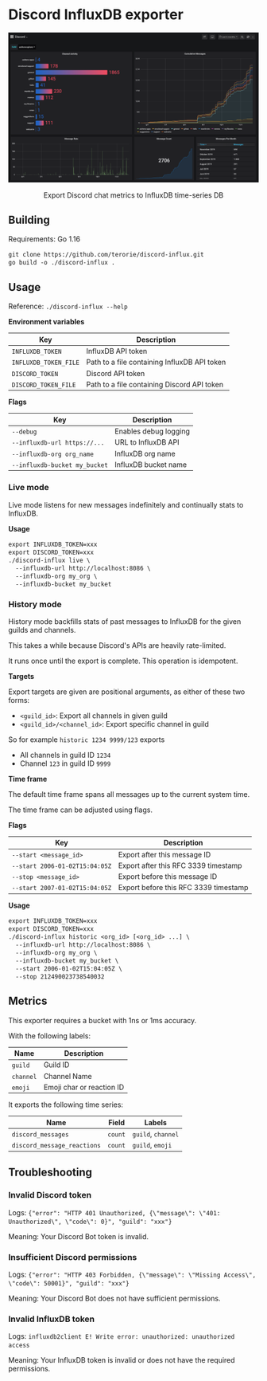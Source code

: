 <h1>Discord InfluxDB exporter</h1>

![Grafana Preview](preview.png)

<p align="center">
Export Discord chat metrics to InfluxDB time-series DB
</p>

## Building

Requirements: Go 1.16

```shell
git clone https://github.com/terorie/discord-influx.git
go build -o ./discord-influx .
```

## Usage

Reference: `./discord-influx --help`

**Environment variables**

| Key                   | Description                                  |
| --------------------- | -------------------------------------------- |
| `INFLUXDB_TOKEN`      | InfluxDB API token                           |
| `INFLUXDB_TOKEN_FILE` | Path to a file containing InfluxDB API token |
| `DISCORD_TOKEN`       | Discord API token                            |
| `DISCORD_TOKEN_FILE`  | Path to a file containing Discord API token  |

**Flags**

| Key                           | Description           |
| ----------------------------- | --------------------- |
| `--debug`                     | Enables debug logging |
| `--influxdb-url https://...`  | URL to InfluxDB API   |
| `--influxdb-org org_name`     | InfluxDB org name     |
| `--influxdb-bucket my_bucket` | InfluxDB bucket name  |

### Live mode

Live mode listens for new messages indefinitely and continually stats to InfluxDB.

**Usage**

```shell
export INFLUXDB_TOKEN=xxx
export DISCORD_TOKEN=xxx
./discord-influx live \
  --influxdb-url http://localhost:8086 \
  --influxdb-org my_org \
  --influxdb-bucket my_bucket
```

### History mode

History mode backfills stats of past messages to InfluxDB for the given guilds and channels.

This takes a while because Discord's APIs are heavily rate-limited.

It runs once until the export is complete. This operation is idempotent.

**Targets**

Export targets are given are positional arguments, as either of these two forms:
  - `<guild_id>`: Export all channels in given guild
  - `<guild_id>/<channel_id>`: Export specific channel in guild

So for example `historic 1234 9999/123` exports
  - All channels in guild ID `1234`
  - Channel `123` in guild ID `9999`

**Time frame**

The default time frame spans all messages up to the current system time.

The time frame can be adjusted using flags.

**Flags**

| Key                            | Description                            |
| ------------------------------ | -------------------------------------- |
| `--start <message_id>`         | Export after this message ID           |
| `--start 2006-01-02T15:04:05Z` | Export after this RFC 3339 timestamp   |
| `--stop <message_id>`          | Export before this message ID          |
| `--start 2007-01-02T15:04:05Z` | Export before this RFC 3339 timestamp  |

**Usage**

```shell
export INFLUXDB_TOKEN=xxx
export DISCORD_TOKEN=xxx
./discord-influx historic <org_id> [<org_id> ...] \
  --influxdb-url http://localhost:8086 \
  --influxdb-org my_org \
  --influxdb-bucket my_bucket \
  --start 2006-01-02T15:04:05Z \
  --stop 212490023738540032
```

## Metrics

This exporter requires a bucket with 1ns or 1ms accuracy.

With the following labels:

| Name      | Description               |
| --------- | ------------------------- |
| `guild`   | Guild ID                  |
| `channel` | Channel Name              |
| `emoji`   | Emoji char or reaction ID |

It exports the following time series:

| Name                        | Field   | Labels             |
| --------------------------- | ------- | ------------------ |
| `discord_messages`          | `count` | `guild`, `channel` |
| `discord_message_reactions` | `count` | `guild`, `emoji`   |

## Troubleshooting

### Invalid Discord token

Logs: `{"error": "HTTP 401 Unauthorized, {\"message\": \"401: Unauthorized\", \"code\": 0}", "guild": "xxx"}`

Meaning: Your Discord Bot token is invalid.

### Insufficient Discord permissions

Logs: `{"error": "HTTP 403 Forbidden, {\"message\": \"Missing Access\", \"code\": 50001}", "guild": "xxx"}`

Meaning: Your Discord Bot does not have sufficient permissions.

### Invalid InfluxDB token

Logs: `influxdb2client E! Write error: unauthorized: unauthorized access`

Meaning: Your InfluxDB token is invalid or does not have the required permissions.
